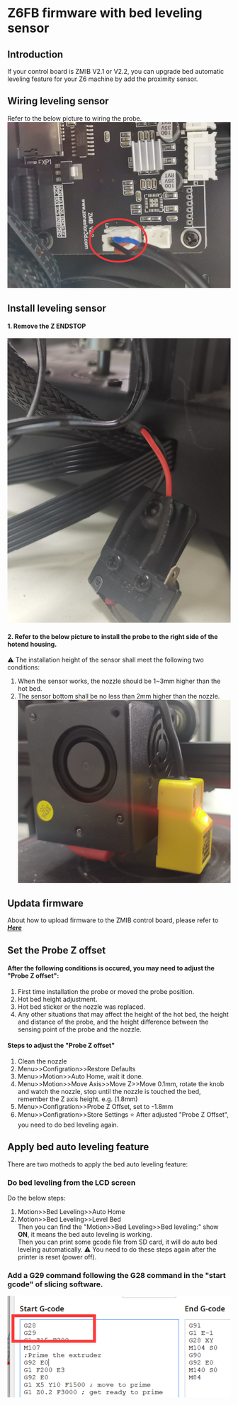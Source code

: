 # Z6FB firmware with bed leveling sensor
## Introduction
If your control board is ZMIB V2.1 or V2.2, you can upgrade bed automatic leveling feature for your Z6 machine by add the proximity sensor.  
## Wiring leveling sensor
Refer to the below picture to wiring the probe.  
![](wiring.png)
## Install leveling sensor
#### 1. Remove the Z ENDSTOP
![](ZENDSTOP.png)
#### 2. Refer to the below picture to install the probe to the right side of the hotend housing.  
:warning: The installation height of the sensor shall meet the following two conditions:
1. When the sensor works, the nozzle should be 1~3mm higher than the hot bed.
2. The sensor bottom shall be no less than 2mm higher than the nozzle.
![](install.png)

## Updata firmware
About how to upload firmware to the ZMIB control board, please refer to [***Here***](https://github.com/ZONESTAR3D/Firmware/tree/master/Firmware_Upload_tool_for_ZRIB_ZMIB)

## Set the Probe Z offset
#### After the following conditions is occured, you may need to adjust the "Probe Z offset":   
1. First time installation the probe or moved the probe position.    
2. Hot bed height adjustment.  
3. Hot bed sticker or the nozzle was replaced.  
4. Any other situations that may affect the height of the hot bed, the height and distance of the probe, and the height difference between the sensing point of the probe and the nozzle.
#### Steps to adjust the "Probe Z offset"
1. Clean the nozzle
2. Menu>>Configration>>Restore Defaults
3. Menu>>Motion>>Auto Home, wait it done.
4. Menu>>Motion>>Move Axis>>Move Z>>Move 0.1mm, rotate the knob and watch the nozzle, stop until the nozzle is touched the bed, remember the Z axis height. e.g. (1.8mm)
5. Menu>>Configration>>Probe Z Offset, set to -1.8mm
6. Menu>>Configration>>Store Settings
:star: After adjusted "Probe Z Offset", you need to do bed leveling again.

## Apply bed auto leveling feature
There are two motheds to apply the bed auto leveling feature:  
### Do bed leveling from the LCD screen  
Do the below steps:  
1. Motion>>Bed Leveling>>Auto Home    
2. Motion>>Bed Leveling>>Level Bed  
Then you can find the "Motion>>Bed Leveling>>Bed leveling:" show **ON**, it means the bed auto leveling is working.   
Then you can print some gcode file from SD card, it will do auto bed leveling automatically.
:warning: You need to do these steps again after the printer is reset (power off).  
### Add a G29 command following the G28 command in the "start gcode" of slicing software. 
![](G29.png)



 

